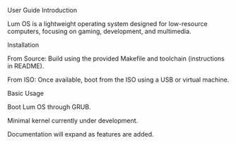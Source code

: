 User Guide
Introduction

Lum OS is a lightweight operating system designed for low-resource computers, focusing on gaming, development, and multimedia.

Installation

From Source: Build using the provided Makefile and toolchain (instructions in README).

From ISO: Once available, boot from the ISO using a USB or virtual machine.

Basic Usage

Boot Lum OS through GRUB.

Minimal kernel currently under development.

Documentation will expand as features are added.
